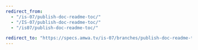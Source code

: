 ```yaml
---
redirect_from:
  - "/is-07/publish-doc-readme-toc/"
  - "/IS-07/publish-doc-readme-toc/"
  - "/is07/publish-doc-readme-toc/"

redirect_to: "https://specs.amwa.tv/is-07/branches/publish-doc-readme-toc"
---
```

